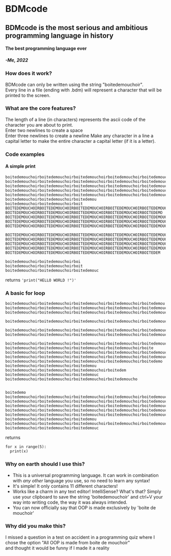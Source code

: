 # BDMcode

## BDMcode is the most serious and ambitious programming language in history 
#### The best programming language ever
##### -Me, 2022


### How does it work?  
BDMcode can only be written using the string "boitedemouchoir".  
Every line in a file (ending with .bdm) will represent a character that will be printed to the screen.  

### What are the core features?  
The length of a line (in characters) represents the ascii code of the character you are about to print.  
Enter two newlines to create a space  
Enter three newlines to create a newline
Make any character in a line a capital letter to make the entire character a capital letter (if it is a letter).  

### Code examples
#### A simple print
```
boitedemouchoirboitedemouchoirboitedemouchoirboitedemouchoirboitedemouchoirboite
boitedemouchoirboitedemouchoirboitedemouchoirboitedemouchoirboitedemouchoirboitede
boitedemouchoirboitedemouchoirboitedemouchoirboitedemouchoirboitedemoucho
boitedemouchoirboitedemouchoirboitedemouchoirboitedemouchoirboitedemouchoirboi
boitedemouchoirboitedemouchoirboitedemouchoirboitedemouchoirboitedemouchoirboitedemo
boitedemouchoirboitedemouchoirboitedemou
boitedemouchoirboitedemouchoirboit
BOITEDEMOUCHOIRBOITEDEMOUCHOIRBOITEDEMOUCHOIRBOITEDEMOUCHOIRBOITEDEMOUCH
BOITEDEMOUCHOIRBOITEDEMOUCHOIRBOITEDEMOUCHOIRBOITEDEMOUCHOIRBOITEDEMO
BOITEDEMOUCHOIRBOITEDEMOUCHOIRBOITEDEMOUCHOIRBOITEDEMOUCHOIRBOITEDEMOUCHOIRB
BOITEDEMOUCHOIRBOITEDEMOUCHOIRBOITEDEMOUCHOIRBOITEDEMOUCHOIRBOITEDEMOUCHOIRB
BOITEDEMOUCHOIRBOITEDEMOUCHOIRBOITEDEMOUCHOIRBOITEDEMOUCHOIRBOITEDEMOUCHOIRBOIT

BOITEDEMOUCHOIRBOITEDEMOUCHOIRBOITEDEMOUCHOIRBOITEDEMOUCHOIRBOITEDEMOUCHOIRBOITEDEMOUCH
BOITEDEMOUCHOIRBOITEDEMOUCHOIRBOITEDEMOUCHOIRBOITEDEMOUCHOIRBOITEDEMOUCHOIRBOIT
BOITEDEMOUCHOIRBOITEDEMOUCHOIRBOITEDEMOUCHOIRBOITEDEMOUCHOIRBOITEDEMOUCHOIRBOITEDE
BOITEDEMOUCHOIRBOITEDEMOUCHOIRBOITEDEMOUCHOIRBOITEDEMOUCHOIRBOITEDEMOUCHOIRB
BOITEDEMOUCHOIRBOITEDEMOUCHOIRBOITEDEMOUCHOIRBOITEDEMOUCHOIRBOITEDEM

boitedemouchoirboitedemouchoirboi
boitedemouchoirboitedemouchoirboit
boitedemouchoirboitedemouchoirboitedemouc
```
returns ```'print("HELLO WORLD !")' ```

### A basic for loop
```
boitedemouchoirboitedemouchoirboitedemouchoirboitedemouchoirboitedemou
boitedemouchoirboitedemouchoirboitedemouchoirboitedemouchoirboitedemouchoirboit
boitedemouchoirboitedemouchoirboitedemouchoirboitedemouchoirboitedemouchoirboitede

boitedemouchoirboitedemouchoirboitedemouchoirboitedemouchoirboitedemouchoirboitedemoucho

boitedemouchoirboitedemouchoirboitedemouchoirboitedemouchoirboitedemoucho
boitedemouchoirboitedemouchoirboitedemouchoirboitedemouchoirboitedemouchoirboi

boitedemouchoirboitedemouchoirboitedemouchoirboitedemouchoirboitedemouchoirboitede
boitedemouchoirboitedemouchoirboitedemouchoirboitedemouchoirboite
boitedemouchoirboitedemouchoirboitedemouchoirboitedemouchoirboitedemouchoirboi
boitedemouchoirboitedemouchoirboitedemouchoirboitedemouchoirboitedemouc
boitedemouchoirboitedemouchoirboitedemouchoirboitedemouchoirboitedemo
boitedemouchoirboitedemouchoirboitedemou
boitedemouchoirboitedemouchoirboitedemouchoirboitedem
boitedemouchoirboitedemouchoirboitedemouc
boitedemouchoirboitedemouchoirboitedemouchoirboitedemoucho


boitedemo
boitedemouchoirboitedemouchoirboitedemouchoirboitedemouchoirboitedemouchoirboite
boitedemouchoirboitedemouchoirboitedemouchoirboitedemouchoirboitedemouchoirboitede
boitedemouchoirboitedemouchoirboitedemouchoirboitedemouchoirboitedemoucho
boitedemouchoirboitedemouchoirboitedemouchoirboitedemouchoirboitedemouchoirboi
boitedemouchoirboitedemouchoirboitedemouchoirboitedemouchoirboitedemouchoirboitedemo
boitedemouchoirboitedemouchoirboitedemou
boitedemouchoirboitedemouchoirboitedemouchoirboitedemouchoirboitedemouchoirboitedemoucho
boitedemouchoirboitedemouchoirboitedemouc
```
returns 
```
for x in range(5):
  print(x)
```
### Why on earth should I use this?  
  - This is a universal programming language. It can work in combination with *any other* language you use, so no need to learn any syntax!  
  - It's simple! It only contains 11 different characters!  
  - Works like a charm in any text editor! IntelliSense? What's that? Simply use your clipboard to save the string 'boitedemouchoir' and ctrl+V your way into writing code, the       way it was always intended.
  - You can now officially say that OOP is made exclusively by 'boite de mouchoir'

### Why did you make this?
I missed a question in a test on accident in a programming quiz where I chose the option "All OOP is made from boite de mouchoir"  
and thought it would be funny if I made it a reality




